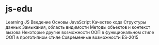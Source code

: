 # js-edu
Learning JS
Введение
Основы JavaScript
Качество кода
Структуры данных
Замыкания, область видимости
Методы объектов и контекст вызова
Некоторые другие возможности
ООП в функциональном стиле
ООП в прототипном стиле
Современные возможности ES-2015
